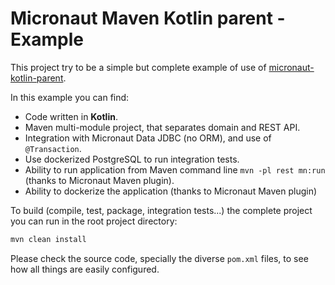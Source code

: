 # Micronaut Maven Kotlin parent - Example

This project try to be a simple but complete example of use of 
[micronaut-kotlin-parent](https://github.com/archimedes-projects/archimedes-maven-micronaut/tree/main/micronaut-kotlin-parent).

In this example you can find:

 - Code written in **Kotlin**.
 - Maven multi-module project, that separates domain and REST API.
 - Integration with Micronaut Data JDBC (no ORM), and use of `@Transaction`.
 - Use dockerized PostgreSQL to run integration tests.
 - Ability to run application from Maven command line `mvn -pl rest mn:run` (thanks to Micronaut Maven plugin).
 - Ability to dockerize the application (thanks to Micronaut Maven plugin)
 
To build (compile, test, package, integration tests...) the complete project you can run in the root project directory:
 
 ```bash
mvn clean install
```

Please check the source code, specially the diverse `pom.xml` files, to see how all things are easily configured.
